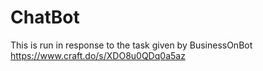 # ChatBot

This is run in response to the task given by BusinessOnBot https://www.craft.do/s/XDO8u0QDq0a5az

# 
